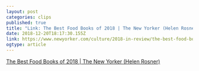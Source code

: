 ```yaml
---
layout: post 
categories: clips 
published: true 
title: "Link: The Best Food Books of 2018 | The New Yorker (Helen Rosner)" 
date: 2018-12-20T18:17:30.155Z 
link: https://www.newyorker.com/culture/2018-in-review/the-best-food-books-of-2018?utm_brand=tny&utm_medium=social&mbid=social_twitter&utm_source=twitter&utm_social-type=owned 
ogtype: article 
---
```

[ The Best Food Books of 2018 | The New Yorker (Helen Rosner) ]( https://www.newyorker.com/culture/2018-in-review/the-best-food-books-of-2018?utm_brand=tny&utm_medium=social&mbid=social_twitter&utm_source=twitter&utm_social-type=owned ) 
